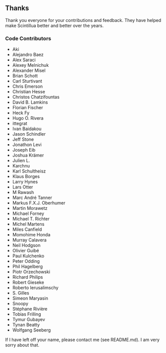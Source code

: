 ## Thanks

Thank you everyone for your contributions and feedback. They have helped make Scintillua better
and better over the years.

### Code Contributors

* Aki
* Alejandro Baez
* Alex Saraci
* Alexey Melnichuk
* Alexander Misel
* Brian Schott
* Carl Sturtivant
* Chris Emerson
* Christian Hesse
* Christos Chatzifountas
* David B. Lamkins
* Florian Fischer
* Heck Fy
* Hugo O. Rivera
* ittegrat
* Ivan Baidakou
* Jason Schindler
* Jeff Stone
* Jonathon Levi
* Joseph Eib
* Joshua Krämer
* Julien L.
* Karchnu
* Karl Schultheisz
* Klaus Borges
* Larry Hynes
* Lars Otter
* M Rawash
* Marc André Tanner
* Markus F.X.J. Oberhumer
* Martin Morawetz
* Michael Forney
* Michael T. Richter
* Michel Martens
* Miles Canfield
* Momohime Honda
* Murray Calavera
* Neil Hodgson
* Olivier Guibé
* Paul Kulchenko
* Peter Odding
* Phil Hagelberg
* Piotr Orzechowski
* Richard Philips
* Robert Gieseke
* Roberto Ierusalimschy
* S\. Gilles
* Simeon Maryasin
* Snoopy
* Stéphane Rivière
* Tobias Frilling
* Tymur Gubayev
* Tynan Beatty
* Wolfgang Seeberg

If I have left off your name, please contact me (see README.md). I am very sorry about that.
